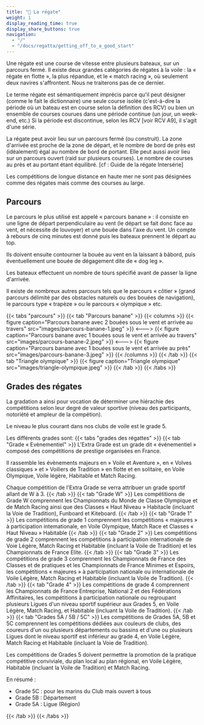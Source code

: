 ```yaml
---
title: "🏁 La régate"
weight: 1
display_reading_time: true
display_share_buttons: true
navigation:
  - "/"
  - "/docs/regatta/getting_off_to_a_good_start"
---
```

Une régate est une course de vitesse entre plusieurs bateaux, sur un parcours fermé.
Il existe deux grandes catégories de régates à la voile : la « régate en flotte », la plus répandue, et le « match racing », où seulement deux navires s'affrontent. Nous ne traiterons pas de ce dernier.

Le terme régate est sémantiquement imprécis parce qu'il peut désigner (comme le fait le dictionnaire) une seule course isolée (c'est-à-dire la période où un bateau est en course selon la définition des RCV) ou bien un ensemble de courses courues dans une période continue (un jour, un week-end, etc.) Si la période est discontinue, selon les RCV [voir RCV A9], il s'agit d'une série.

La régate peut avoir lieu sur un parcours fermé (ou construit). La zone d'arrivée est proche de la zone de départ, et le nombre de bord de près est (idéalement) égal au nombre de bord de portant.
Elle peut aussi avoir lieu sur un parcours ouvert (raid sur plusieurs courses). Le nombre de courses au près et au portant étant équilibré. [cf : Guide de la régate Intersérie]

Les compétitions de longue distance en haute mer ne sont pas désignées comme des régates mais comme des courses au large.

## Parcours
Le parcours le plus utilisé est appelé « parcours banane » : il consiste en une ligne de départ perpendiculaire au vent (le départ se fait donc face au vent, et nécessite de louvoyer) et une bouée dans l'axe du vent.
Un compte à rebours de cinq minutes est donné puis les bateaux prennent le départ au top.

Ils doivent ensuite contourner la bouée au vent en la laissant à bâbord, puis éventuellement une bouée de dégagement dite de « dog leg ».

Les bateaux effectuent un nombre de tours spécifié avant de passer la ligne d'arrivée.

Il existe de nombreux autres parcours tels que le parcours « côtier » (grand parcours délimité par des obstacles naturels ou des bouées de navigation), le parcours type « trapèze » ou le parcours « olympique » etc.

{{< tabs "parcours" >}}
{{< tab "Parcours banane" >}}
{{< columns >}}
{{< figure caption="Parcours banane avec 2 bouées sous le vent et arrivée au travers" src="images/parcours-banane-1.jpeg" >}}
<--->
{{< figure caption="Parcours banane avec 1 bouées sous le vent et arrivée au travers" src="images/parcours-banane-2.jpeg" >}}
<--->
{{< figure caption="Parcours banane avec 1 bouées sous le vent et arrivée au près" src="images/parcours-banane-3.jpeg" >}}
{{< /columns >}}
{{< /tab >}}
{{< tab "Triangle olympique" >}}
{{< figure caption="Triangle olympique" src="images/triangle-olympique.jpeg" >}}
{{< /tab >}}
{{< /tabs >}}

## Grades des régates

La gradation a ainsi pour vocation de déterminer une hiérachie des compétitions selon leur degré de valeur sportive (niveau des participants, notoriété et ampleur de la compétion).

Le niveau le plus courant dans nos clubs de voile est le grade 5.

Les différents grades sont:
{{< tabs "grades des régattes" >}}
{{< tab "Grade « Evènementiel" >}}
L'Extra Grade est un grade dit « événementiel » composé des compétitions de prestige organisées en France.

Il rassemble les évènements majeurs en » Voile et Aventure », en « Volves classiques » et » Voiliers de Tradition » en flotte et en solitaire, en Voile Olympique, Voile légère, Habitable et Match Racing.

Chaque compétition de l'Extra Grade se verra attribuer un grade sportif allant de W à 3.
{{< /tab >}}
{{< tab "Grade W" >}}
Les compétitions de Grade W comprennent les Championnats du Monde de Classe Olympique et de Match Racing ainsi que des Classes « Haut Niveau » Habitacle (incluant la Voie de Tradition), Funboard et Kiteboard.
{{< /tab >}}
{{< tab "Grade 1" >}}
Les compétitions de grade 1 comprennent les compétitions « majeures » à participation intemationale, en Voile Olympique, Match Race et Classes « Haut Niveau » Habitable
{{< /tab >}}
{{< tab "Grade 2" >}}
Les compétitions de grade 2 comprennent les compétitions à participation internationale de Voie Légère, Match Racing et Habitable (incluant la Voile de Tradition) et les Championnats de France Elite.
{{< /tab >}}
{{< tab "Grade 3" >}}
Les compétitions de grade 3 comprennent les Championnats de France des Classes et de pratiques et les Championnats de France Minimes et Espoirs, les compétitions « majeures » à participation nationale ou internationale de Voile Légère, Match Racing et Habitable (incluant la Voile de Tradition).
{{< /tab >}}
{{< tab "Grade 4" >}}
Les compétitions de grade 4 comprennent les Championnats de France Entreprise, National 2 et des Fédérations Affinitaires, les compétitions à participation nationale ou regroupant plusieurs Ligues d'un niveau sportif supérieur aux Grades 5, en Voile Légère, Match Racing, et Habitable (incluant la Voile de Tradition).
{{< /tab >}}
{{< tab "Grades 5A / 5B / 5C" >}}
Les compétitions de Grades 5A, 5B et 5C comprennent les compétitions dédiées aux couleurs de clubs, des coureurs d'un ou plusieurs départements ou bassins et d'une ou plusieurs Ligues dont le niveau sportif est inférieur au grade 4, en Voile Légère, Match Racing et Habitable (incluant la Voie de Tradition).

Les compétitions de Grades 5 doivent permettre la promotion de la pratique compétitive conviviale, du plan local au plan régional, en Voile Légère, Habitable (incluant la Voile de Tradition) et Match Racing.

En résumé :

- Grade 5C :  pour les marins du Club mais ouvert à tous
- Grade 5B : Département
- Grade 5A : Ligue (Région)

{{< /tab >}}
{{< /tabs >}}
